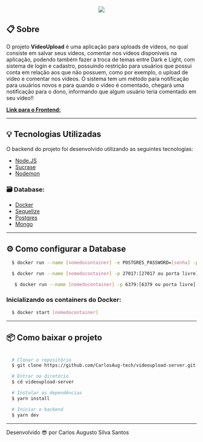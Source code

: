 <h1 align="center" >
  <img src="https://ik.imagekit.io/ik54mxkwpj/logo_push6QHQZ.png" />
</h1>

## 📋 Sobre

O projeto **VídeoUpload** é uma aplicação para uploads de vídeos, no qual consiste em salvar seus vídeos, comentar nos vídeos disponiveis na aplicação, podendo também fazer a troca de temas entre Dark e Light, com sistema de login e cadastro, possuindo restrição para usuários que possui conta em relação aos que não possuem, como por exemplo, o upload de vídeo e comentar nos vídeos.
O sistema tem um método para notificação para usuários novos e para quando o vídeo é comentado, chegará uma notificação para o dono, informando que algum usuário teria comentado em seu vídeo!!

[**Link para o Frontend:**](https://github.com/CarlosAug-tech/videoupload-web)

---

## 💡 Tecnologias Utilizadas

O backend do projeto foi desenvolvido utilizando as seguintes tecnologias:

- [Node.JS](https://nodejs.org/en/)
- [Sucrase](https://github.com/alangpierce/sucrase)
- [Nodemon](https://nodemon.io/)

### 🗃 **Database**:

- [Docker](https://www.docker.com/)
- [Sequelize](https://sequelize.org/)
- [Postgres](https://www.postgresql.org/)
- [Mongo](https://www.mongodb.com/)

---

## ⚙ Como configurar a Database

```bash
  $ docker run --name [nomedocontainer] -e POSTGRES_PASSWORD=[senha] -p 5432:[5432 ou porta livre] -d postgres

  $ docker run --name [nomedocontainer] -p 27017:[27017 ou porta livre] -d -t mongo

   $ docker run --name [nomedocontainer] -p 6379:[6379 ou porta livre] -d -t redis:alpine

```

### Inicializando os containers do Docker:

```bash
  $ docker start [nomedocontainer]
```

---

## 📦 Como baixar o projeto

```bash

  # Clonar o repositório
  $ git clone https://github.com/CarlosAug-tech/videoupload-server.git

  # Entrar no diretório
  $ cd videoupload-server

  # Instalar as dependências
  $ yarn install

  # Iniciar o backend
  $ yarn dev

```

---

Desenvolvido 😎 por Carlos Augusto Silva Santos
